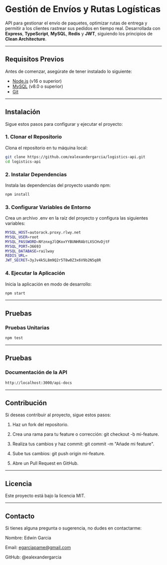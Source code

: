 # Gestión de Envíos y Rutas Logísticas

API para gestionar el envío de paquetes, optimizar rutas de entrega y permitir a los clientes rastrear sus pedidos en tiempo real. Desarrollada con **Express**, **TypeScript**, **MySQL**, **Redis** y **JWT**, siguiendo los principios de **Clean Architecture**.

---

## Requisitos Previos

Antes de comenzar, asegúrate de tener instalado lo siguiente:

- [Node.js](https://nodejs.org/) (v16 o superior)
- [MySQL](https://dev.mysql.com/downloads/) (v8.0 o superior)
- [Git](https://git-scm.com/)

---

## Instalación

Sigue estos pasos para configurar y ejecutar el proyecto:

### 1. Clonar el Repositorio

Clona el repositorio en tu máquina local:

```bash
git clone https://github.com/ealexandergarcia/logistics-api.git
cd logistics-api
```

### 2. Instalar Dependencias

Instala las dependencias del proyecto usando npm:

```bash
npm install
```

### 3. Configurar Variables de Entorno

Crea un archivo .env en la raíz del proyecto y configura las siguientes variables:

```bash
MYSQL_HOST=autorack.proxy.rlwy.net
MYSQL_USER=root
MYSQL_PASSWORD=NYznxgJlQKoxYYBUNHRAbtLXSCHvDjtF
MYSQL_PORT=36693
MYSQL_DATABASE=railway
REDIS_URL=
JWT_SECRET=3yJv4k5L8m9Q2r5T8w0Z3x6V9b2N5q8R
```

### 4. Ejecutar la Aplicación
Inicia la aplicación en modo de desarrollo:

```bash
npm start
```

---

## Pruebas

### Pruebas Unitarias
```bash
npm test
```

---

## Pruebas

### Documentación de la API
```bash
http://localhost:3000/api-docs
```
---

## Contribución

Si deseas contribuir al proyecto, sigue estos pasos:

1. Haz un fork del repositorio.

2. Crea una rama para tu feature o corrección: git checkout -b mi-feature.

3. Realiza tus cambios y haz commit: git commit -m "Añade mi feature".

4. Sube tus cambios: git push origin mi-feature.

5. Abre un Pull Request en GitHub.

---

## Licencia
Este proyecto está bajo la licencia MIT.

---

## Contacto

Si tienes alguna pregunta o sugerencia, no dudes en contactarme:

Nombre: Edwin Garcia

Email: egarciapame@gmail.com

GitHub: @ealexandergarcia 